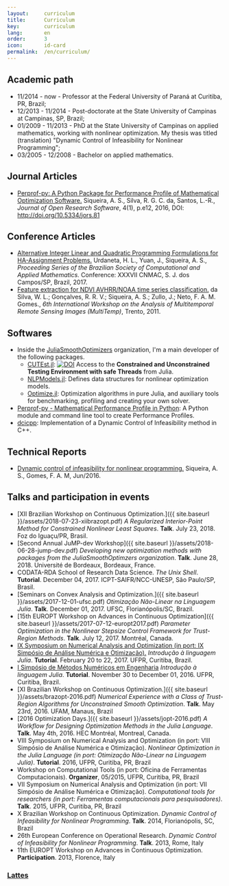 ```yaml
---
layout:     curriculum
title:      Curriculum
key:        curriculum
lang:       en
order:      3
icon:       id-card
permalink:  /en/curriculum/
---
```


## Academic path

  - 11/2014 - now - Professor at the Federal University of Paraná at Curitiba,
  PR, Brazil;
  - 12/2013 - 11/2014 - Post-doctorate at the State University of Campinas at
  Campinas, SP, Brazil;
  - 01/2009 - 11/2013 - PhD at the State University of Campinas on applied
  mathematics, working with nonlinear optimization. My thesis was titled
  (translation) "Dynamic Control of Infeasibility for Nonlinear
  Programming";
  - 03/2005 - 12/2008 - Bachelor on applied mathematics.

## Journal Articles

  - [Perprof-py: A Python Package for Performance Profile of Mathematical
    Optimization Software.](http://doi.org/10.5334/jors.81)
    Siqueira, A. S., Silva, R. G. C. da, Santos, L.-R.,
    _Journal of Open Research Software_, 4(1), p.e12, 2016,
    DOI: http://doi.org/10.5334/jors.81

## Conference Articles

  - [Alternative Integer Linear and Quadratic Programming Formulations
    for HA-Assignment Problems.](https://doi.org/10.5540/03.2018.006.01.0311)
    Urdaneta, H. L., Yuan, J., Siqueira, A. S.,
    _Proceeding Series of the Brazilian Society of Computational and
    Applied Mathematics._
    Conference: XXXVII CNMAC, S. J. dos Campos/SP, Brazil, 2017.
  - [Feature extraction for NDVI AVHRR/NOAA time series
    classification.](http://dx.doi.org/10.1109/Multi-Temp.2011.6005091)
    da Silva, W. L.; Gonçalves, R. R. V.; Siqueira, A. S.; Zullo, J.; Neto, F.
    A. M. Gomes.,
    _6th International Workshop on the Analysis of Multitemporal Remote Sensing
    Images (MultiTemp)_, Trento, 2011.

## Softwares

  - Inside the [JuliaSmoothOptimizers](https://juliasmoothoptimizers.github.io)
    organization, I'm a main developer of the following packages.
    - [CUTEst.jl](https://github.com/JuliaSmoothOptimizers/CUTEst.jl):
      [![DOI](https://zenodo.org/badge/DOI/10.5281/zenodo.1188852.svg)](https://doi.org/10.5281/zenodo.1188852)
      Access to the **Constrained and Unconstrained Testing Environment with
      safe Threads** from Julia.
    - [NLPModels.jl](https://github.com/JuliaSmoothOptimizers/NLPModels.jl):
      Defines data structures for nonlinear optimization models.
    - [Optimize.jl](https://github.com/JuliaSmoothOptimizers/Optimize.jl):
      Optimization algorithms in pure Julia, and auxiliary tools for
      benchmarking, profiling and creating your own solver.
  - [Perprof-py - Mathematical Performance Profile in
    Python](https://ufpr-opt.github.io/perprof-py):
    A Python module and command line tool to create Performance Profiles.
  - [dcicpp](https://github.com/abelsiqueira/dcicpp):
    Implementation of a Dynamic Control of Infeasibility method in C++.

## Technical Reports

  - [Dynamic control of infeasibility for nonlinear
    programming.](http://www.ime.unicamp.br/sites/default/files/rp11-16.pdf)
    Siqueira, A. S., Gomes, F. A. M, Jun/2016.

## Talks and participation in events

  - [XII Brazilian Workshop on Continuous Optimization.]({{ site.baseurl
    }}/assets/2018-07-23-xiibrazopt.pdf)
    _A Regularized Interior-Point Method for Constrained Nonlinear Least Squares_.
    **Talk**. July 23, 2018. Foz do Iguaçu/PR, Brasil.
  - [Second Annual JuMP-dev Workshop]({{ site.baseurl }}/assets/2018-06-28-jump-dev.pdf)
    _Developing new optimization methods with packages from the JuliaSmoothOptimzers
    organization_.
    **Talk**. June 28, 2018. Université de Bordeaux, Bordeaux, France.
  - CODATA-RDA School of Research Data Science.
    _The Unix Shell_.
    **Tutorial**. December 04, 2017. ICPT-SAIFR/NCC-UNESP,
    São Paulo/SP, Brasil.
  - [Seminars on Convex Analysis and Optimization.]({{ site.baseurl }}/assets/2017-12-01-ufsc.pdf)
    _Otimização Não-Linear na Linguagem Julia_.
    **Talk**. December 01, 2017. UFSC, Florianópolis/SC, Brazil.
  - [15th EUROPT Workshop on Advances in Continuous Optimization]({{ site.baseurl }}/assets/2017-07-12-europt2017.pdf)
    _Parameter Optimization in the Nonlinear Stepsize Control Framework for Trust-Region Methods_.
    **Talk**. July 12, 2017. Montréal, Canada.
  - [IX Symposium on Numerical Analysis and Optimization (in port: IX Simpósio de Análise Numérica e Otimização).](https://github.com/abelsiqueira/julia-simposio2017)
    _Introdução à linguagem Julia_.
    **Tutorial**. February 20 to 22, 2017. UFPR, Curitiba, Brazil.
  - [I Simpósio de Métodos Numéricos em
    Engenharia](https://github.com/abelsiqueira/smne-2016-julia)
    _Introdução à linguagem Julia_.
    **Tutorial**. November 30 to December 01, 2016. UFPR, Curitiba, Brazil.
  - [XI Brazilian Workshop on Continuous Optimization.]({{ site.baseurl
    }}/assets/brazopt-2016.pdf)
    _Numerical Experience with a Class of Trust-Region Algorithms for
    Unconstrained Smooth Optimization_.
    **Talk**. May 23rd, 2016. UFAM, Manaus, Brazil
  - [2016 Optimization Days.]({{ site.baseurl }}/assets/jopt-2016.pdf)
    _A Workflow for Designing Optimization Methods in the Julia Language_.
    **Talk**. May 4th, 2016. HEC Montréal, Montreal, Canada.
  - VIII Symposium on Numerical Analysis and Optimization (in port: VIII Simpósio
    de Análise Numérica e Otimização).
    _Nonlinear Optimization in the Julia Language (in port: Otimização
    Não-Linear na Linguagem Julia)_.
    **Tutorial**. 2016, UFPR, Curitiba, PR, Brazil
  - Workshop on Computational Tools (in port: Oficina de Ferramentas
    Computacionais). **Organizer**, 05/2015, UFPR, Curitiba, PR, Brazil
  - VII Symposium on Numerical Analysis and Optimization (in port: VII Simpósio
    de Análise Numérica e Otimização).
    _Computational tools for researchers (in port: Ferramentas computacionais
    para pesquisadores)_.
    **Talk**. 2015, UFPR, Curitiba, PR, Brazil
  - X Brazilian Workshop on Continuous Optimization.
    _Dynamic Control of Infeasibility for Nonlinear Programming_.
    **Talk**. 2014, Florianópolis, SC, Brazil
  - 26th European Conference on Operational Research.
    _Dynamic Control of Infeasibility for Nonlinear Programming_.
    **Talk**. 2013, Rome, Italy
  - 11th EUROPT Workshop on Advances in Continuous Optimization.
    **Participation**. 2013, Florence, Italy

### [Lattes](http://lattes.cnpq.br/2986958029448752)

